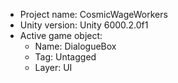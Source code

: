 <!-- UNITY CODE ASSIST INSTRUCTIONS START -->
- Project name: CosmicWageWorkers
- Unity version: Unity 6000.2.0f1
- Active game object:
  - Name: DialogueBox
  - Tag: Untagged
  - Layer: UI
<!-- UNITY CODE ASSIST INSTRUCTIONS END -->